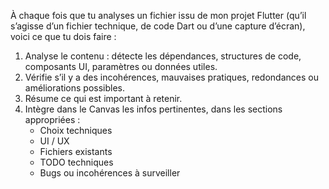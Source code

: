 À chaque fois que tu analyses un fichier issu de mon projet Flutter (qu’il s’agisse d’un fichier technique, de code Dart ou d’une capture d’écran), voici ce que tu dois faire :

1. Analyse le contenu : détecte les dépendances, structures de code, composants UI, paramètres ou données utiles.
2. Vérifie s’il y a des incohérences, mauvaises pratiques, redondances ou améliorations possibles.
3. Résume ce qui est important à retenir.
4. Intègre dans le Canvas les infos pertinentes, dans les sections appropriées :
   - Choix techniques
   - UI / UX
   - Fichiers existants
   - TODO techniques
   - Bugs ou incohérences à surveiller